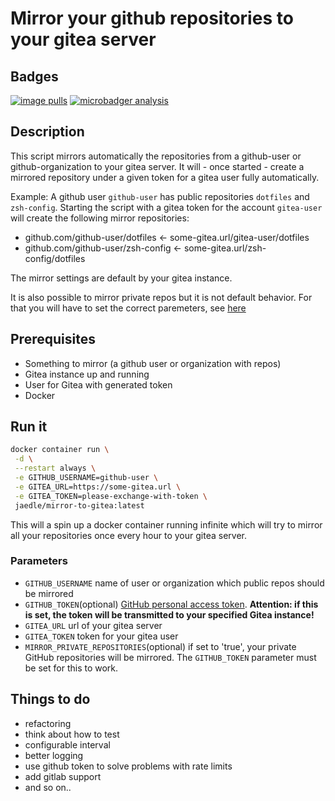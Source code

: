 # Mirror your github repositories to your gitea server

## Badges

[![image pulls](https://img.shields.io/docker/pulls/jaedle/mirror-to-gitea.svg)](https://cloud.docker.com/repository/docker/jaedle/mirror-to-gitea)
[![microbadger analysis](https://images.microbadger.com/badges/image/jaedle/mirror-to-gitea.svg)](https://microbadger.com/images/jaedle/mirror-to-gitea "Get your own image badge on microbadger.com")

## Description

This script mirrors automatically the repositories from a github-user or github-organization to your gitea server.
It will - once started - create a mirrored repository under a given token for a gitea user fully automatically.

Example:
A github user `github-user` has public repositories `dotfiles` and `zsh-config`.
Starting the script with a gitea token for the account `gitea-user` will create the following mirror repositories:

- github.com/github-user/dotfiles &larr; some-gitea.url/gitea-user/dotfiles
- github.com/github-user/zsh-config &larr; some-gitea.url/zsh-config/dotfiles

The mirror settings are default by your gitea instance.

It is also possible to mirror private repos but it is not default behavior. For that you will have to set the correct paremeters, see [here](#parameters)

## Prerequisites

- Something to mirror (a github user or organization with repos)
- Gitea instance up and running
- User for Gitea with generated token
- Docker

## Run it

```sh
docker container run \
 -d \
 --restart always \
 -e GITHUB_USERNAME=github-user \
 -e GITEA_URL=https://some-gitea.url \
 -e GITEA_TOKEN=please-exchange-with-token \
 jaedle/mirror-to-gitea:latest
```

This will a spin up a docker container running infinite which will try to mirror all your repositories once every hour to your gitea server.

### Parameters

- `GITHUB_USERNAME` name of user or organization which public repos should be mirrored
- `GITHUB_TOKEN`(optional) [GitHub personal access token](https://docs.github.com/en/free-pro-team@latest/github/authenticating-to-github/creating-a-personal-access-token). **Attention: if this is set, the token will be transmitted to your specified Gitea instance!**
- `GITEA_URL` url of your gitea server
- `GITEA_TOKEN` token for your gitea user
- `MIRROR_PRIVATE_REPOSITORIES`(optional) if set to 'true', your private GitHub repositories will be mirrored. The `GITHUB_TOKEN` parameter must be set for this to work.

## Things to do

- refactoring
- think about how to test
- configurable interval
- better logging
- use github token to solve problems with rate limits
- add gitlab support
- and so on..
